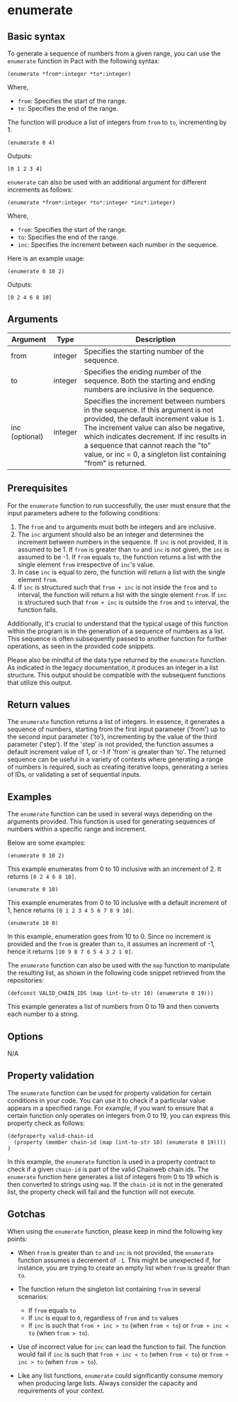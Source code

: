 # enumerate

## Basic syntax

To generate a sequence of numbers from a given range, you can use the `enumerate` function in Pact with the following syntax:

```pact
(enumerate *from*:integer *to*:integer)
```

Where,
- `from`: Specifies the start of the range.
- `to`: Specifies the end of the range.

The function will produce a list of integers from `from` to `to`, incrementing by 1.

```pact
(enumerate 0 4)
```
Outputs:

```pact
[0 1 2 3 4]
```

`enumerate` can also be used with an additional argument for different increments as follows:

```pact
(enumerate *from*:integer *to*:integer *inc*:integer)
```

Where,
- `from`: Specifies the start of the range.
- `to`: Specifies the end of the range.
- `inc`: Specifies the increment between each number in the sequence.

Here is an example usage:

```pact
(enumerate 0 10 2)
```
Outputs:

```pact
[0 2 4 6 8 10]
```

## Arguments

| Argument | Type | Description |
| --- | --- | --- |
| from | integer | Specifies the starting number of the sequence.|
| to | integer | Specifies the ending number of the sequence. Both the starting and ending numbers are inclusive in the sequence.|
| inc (optional) | integer | Specifies the increment between numbers in the sequence. If this argument is not provided, the default increment value is 1. The increment value can also be negative, which indicates decrement. If inc results in a sequence that cannot reach the "to" value, or inc = 0, a singleton list containing "from" is returned. |

## Prerequisites

For the `enumerate` function to run successfully, the user must ensure that the input parameters adhere to the following conditions:
1) The `from` and `to` arguments must both be integers and are inclusive.
2) The `inc` argument should also be an integer and determines the increment between numbers in the sequence.
If `inc` is not provided, it is assumed to be 1.
If `from` is greater than `to` and `inc` is not given, the `inc` is assumed to be -1.
If `from` equals `to`, the function returns a list with the single element `from` irrespective of `inc`'s value.
3) In case `inc` is equal to zero, the function will return a list with the single element `from`.
4) If `inc` is structured such that `from + inc` is not inside the `from` and `to` interval, the function will return a list with the single element `from`. If `inc` is structured such that `from + inc` is outside the `from` and `to` interval, the function fails. 

Additionally, it's crucial to understand that the typical usage of this function within the program is in the generation of a sequence of numbers as a list. This sequence is often subsequently passed to another function for further operations, as seen in the provided code snippets. 

Please also be mindful of the data type returned by the `enumerate` function. As indicated in the legacy documentation, it produces an integer in a list structure. This output should be compatible with the subsequent functions that utilize this output.

## Return values

The `enumerate` function returns a list of integers. In essence, it generates a sequence of numbers, starting from the first input parameter ('from') up to the second input parameter ('to'), incrementing by the value of the third parameter ('step'). If the 'step' is not provided, the function assumes a default increment value of 1, or -1 if 'from' is greater than 'to'. The returned sequence can be useful in a variety of contexts where generating a range of numbers is required, such as creating iterative loops, generating a series of IDs, or validating a set of sequential inputs.

## Examples

The `enumerate` function can be used in several ways depending on the arguments provided. This function is used for generating sequences of numbers within a specific range and increment.

Below are some examples:

```pact
(enumerate 0 10 2)
```
This example enumerates from 0 to 10 inclusive with an increment of 2. It returns `[0 2 4 6 8 10]`.

```pact
(enumerate 0 10)
```
This example enumerates from 0 to 10 inclusive with a default increment of 1, hence returns `[0 1 2 3 4 5 6 7 8 9 10]`.

```pact
(enumerate 10 0)
```
In this example, enumeration goes from 10 to 0. Since no increment is provided and the `from` is greater than `to`, it assumes an increment of -1, hence it returns `[10 9 8 7 6 5 4 3 2 1 0]`.

The `enumerate` function can also be used with the `map` function to manipulate the resulting list, as shown in the following code snippet retrieved from the repositories:
```pact
(defconst VALID_CHAIN_IDS (map (int-to-str 10) (enumerate 0 19)))
```
This example generates a list of numbers from 0 to 19 and then converts each number to a string.

## Options

N/A

## Property validation

The `enumerate` function can be used for property validation for certain conditions in your code. You can use it to check if a particular value appears in a specified range. For example, if you want to ensure that a certain function only operates on integers from 0 to 19, you can express this property check as follows:

```pact
(defproperty valid-chain-id
  (property (member chain-id (map (int-to-str 10) (enumerate 0 19))))
)
```

In this example, the `enumerate` function is used in a property contract to check if a given `chain-id` is part of the valid Chainweb chain ids. The `enumerate` function here generates a list of integers from 0 to 19 which is then converted to strings using `map`. If the `chain-id` is not in the generated list, the property check will fail and the function will not execute.

## Gotchas

When using the `enumerate` function, please keep in mind the following key points:

- When `from` is greater than `to` and `inc` is not provided, the `enumerate` function assumes a decrement of `-1`. This might be unexpected if, for instance, you are trying to create an empty list when `from` is greater than `to`.

- The function return the singleton list containing `from` in several scenarios: 
  - If `from` equals `to`
  - If `inc` is equal to `0`, regardless of `from` and `to` values
  - If `inc` is such that `from + inc > to` (when `from < to`) or `from + inc < to` (when `from > to`).
  
- Use of incorrect value for `inc` can lead the function to fail. The function would fail if `inc` is such that `from + inc < to` (when `from < to`) or `from + inc > to` (when `from > to`).

- Like any list functions, `enumerate` could significantly consume memory when producing large lists. Always consider the capacity and requirements of your context.

